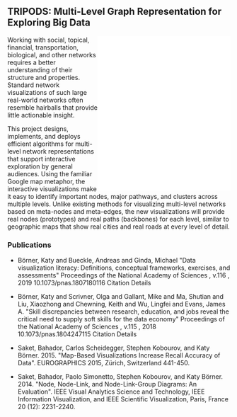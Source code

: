 ## TRIPODS: Multi-Level Graph Representation for Exploring Big Data

<img align="right" width="300" height="350" src="/assets/blank.png">

Working with social, topical, financial, transportation, biological, and other networks requires a better understanding of their structure and properties. Standard network visualizations of such large real-world networks often resemble hairballs that provide little actionable insight. 

This project designs, implements, and deploys efficient algorithms for multi-level network representations that support interactive exploration by general audiences. Using the familiar Google map metaphor, the interactive visualizations make it easy to identify important nodes, major pathways, and clusters across multiple levels. Unlike existing methods for visualizing multi-level networks based on meta-nodes and meta-edges, the new visualizations will provide real nodes (prototypes) and real paths (backbones) for each level, similar to geographic maps that show real cities and real roads at every level of detail.


### Publications

- Börner, Katy and Bueckle, Andreas and Ginda, Michael "Data visualization literacy: Definitions, conceptual frameworks, exercises, and assessments" Proceedings of the National Academy of Sciences , v.116 , 2019 10.1073/pnas.1807180116 Citation Details

- Börner, Katy and Scrivner, Olga and Gallant, Mike and Ma, Shutian and Liu, Xiaozhong and Chewning, Keith and Wu, Lingfei and Evans, James A. "Skill discrepancies between research, education, and jobs reveal the critical need to supply soft skills for the data economy" Proceedings of the National Academy of Sciences , v.115 , 2018 10.1073/pnas.1804247115 Citation Details  

- Saket, Bahador, Carlos Scheidegger, Stephen Kobourov, and Katy Börner. 2015. "Map-Based Visualizations Increase Recall Accuracy of Data". EUROGRAPHICS 2015, Zürich, Switzerland 441-450.

- Saket, Bahador, Paolo Simonetto, Stephen Kobourov, and Katy Börner. 2014. "Node, Node-Link, and Node-Link-Group Diagrams: An Evaluation". IEEE Visual Analytics Science and Technology, IEEE Information Visualization, and IEEE Scientific Visualization, Paris, France 20 (12): 2231-2240.